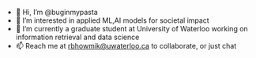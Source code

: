 - 👋 Hi, I’m @buginmypasta
- 👀 I’m interested in applied ML,AI models for societal impact  
- 🌱 I’m currently a graduate student at University of Waterloo working on information retrieval and data science
- 📫 Reach me at rbhowmik@uwaterloo.ca to collaborate, or just chat

<!---
buginmypasta/buginmypasta is a ✨ special ✨ repository because its `README.md` (this file) appears on your GitHub profile.
You can click the Preview link to take a look at your changes.
--->
